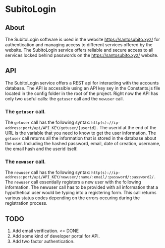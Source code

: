 # SubitoLogin
## About
The SubitoLogin software is used in the website https://santosubito.xyz/ for authentication and managing access to different services offered by the website.
The SubitoLogin service offers reliable and secure access to all services locked behind passwords on the https://santosubito.xyz/ website.
## API
The SubitoLogin service offers a REST api for interacting with the accounts database. 
The API is accessible using an API key sey in the Constants.js file located in the config folder in the root of the project.
Right now the API has only two useful calls: the `getuser` call and the `newuser` call.
### The `getuser` call.
The `getuser` call has the following syntax: `http(s)://ip-address:port/api/API_KEY/getuser/[userid].`
The userid at the end of the URL is the variable that you need to know to get the user information.
The `getuser` call returns all the information that is stored in the database about the user. Including the hashed password, email, date of creation, username, the email hash and the userid itself.
### The `newuser` call.
The `newuser` call has the following syntax: `http(s)://ip-address:port/api/API_KEY/newuser/:name/:email/:password/:password2/.`
The `newuser` call essentially registers a new user with the following information. The newuser call has to be provided with all information that a hypothetical user would be typing into a registering form. This call returns various status codes depending on the errors occuring during the registration process. 
## TODO
1. Add email verification. <= DONE
2. Add some kind of developer portal for API.
3. Add two factor authentication.